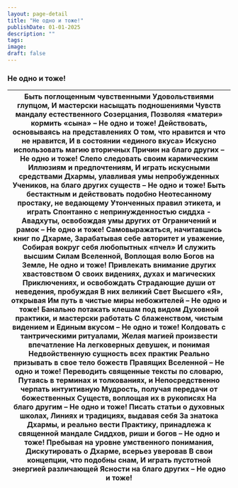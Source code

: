 ```yaml
---
layout: page-detail
title: "Не одно и тоже!"
publishDate: 01-01-2025
description: ""
tags:
image:
draft: false
---
```


### Не одно и тоже!

| Быть поглощенным чувственными  Удовольствиями глупцом,  И мастерски насыщать подношениями  Чувств мандалу естественного  Созерцания,  Позволяя «матери» кормить «сына» – Не одно и тоже!  Действовать, основываясь на представлениях  О том, что нравится и что не нравится,  И в состоянии «единого вкуса»  Искусно использовать магию вторичных  Причин на благо других – Не одно и тоже!  Слепо следовать своим кармическим  Иллюзиям и предпочтениям,  И играть искусными средствами  Дхармы, улавливая умы непробужденных  Учеников, на благо других существ – Не одно и тоже!  Быть бестактным и действовать подобно  Неотесанному простаку, не ведающему  Утонченных правил этикета, и играть  Спонтанно с непринужденностью сиддха -  Авадхуты, освобождая умы других от  Ограничений и рамок –  Не одно и тоже!  Самовыражаться, начитавшись книг по Дхарме,  Зарабатывая себе авторитет и уважение,  Собирая вокруг себя любопытных «пчел»  И служить высшим Силам Вселенной,  Воплощая волю Богов на Земле, Не одно и тоже!  Привлекать внимание других хвастовством  О своих видениях, духах и магических  Приключениях, и освобождать  Страдающие души от неведения, пробуждая  В них великий Свет Высшего «Я», открывая  Им путь в чистые миры небожителей – Не одно и тоже!  Банально потакать клешам под видом  Духовной практики, и мастерски работать  С блаженством, чистым видением и  Единым вкусом – Не одно и тоже!  Колдовать с тантрическими ритуалами,  Желая магией произвести впечатление  На легковерных девушек, и понимая  Недвойственную сущность всех практик  Реально призывать в свое тело божеств  Правящих Вселенной – Не одно и тоже!  Переводить священные тексты по словарю,  Путаясь в терминах и толкованиях, и  Непосредственно черпать интуитивную  Мудрость, получая передачи от божественных  Существ, воплощая их в рукописях  На благо другим – Не одно и тоже!  Писать статьи о духовных школах, Линиях и традициях, выдавая себя  За знатока Дхармы, и реально вести  Практику, принадлежа к священной мандале  Сиддхов, риши и богов – Не одно и тоже!  Пребывая на уровне умственного понимания,  Дискутировать о Дхарме, всерьез уверовав  В свои концепции, что подобны снам,  И играть пустотной энергией различающей  Ясности на благо других – Не одно и тоже! |
| ----------------------------------------------------------------------------------------------------------------------------------------------------------------------------------------------------------------------------------------------------------------------------------------------------------------------------------------------------------------------------------------------------------------------------------------------------------------------------------------------------------------------------------------------------------------------------------------------------------------------------------------------------------------------------------------------------------------------------------------------------------------------------------------------------------------------------------------------------------------------------------------------------------------------------------------------------------------------------------------------------------------------------------------------------------------------------------------------------------------------------------------------------------------------------------------------------------------------------------------------------------------------------------------------------------------------------------------------------------------------------------------------------------------------------------------------------------------------------------------------------------------------------------------------------------------------------------------------------------------------------------------------------------------------------------------------------------------------------------------------------------------------------------------------------------------------------------------------------------------------------------------------------------------------------------------------------------------------------------------------------------------------------------------------------------------------------------------------------------------------------------------------------------------------------------------------------------------------------------------------------------------------------------------------------------------------- |
  
  
